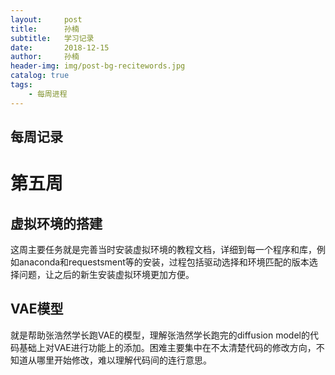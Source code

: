 ```yaml
---
layout:     post
title:      孙楠
subtitle:   学习记录
date:       2018-12-15
author:     孙楠
header-img: img/post-bg-recitewords.jpg
catalog: true
tags:
    - 每周进程
---
```

每周记录
----
# 第五周  

## 虚拟环境的搭建

这周主要任务就是完善当时安装虚拟环境的教程文档，详细到每一个程序和库，例如anaconda和requestsment等的安装，过程包括驱动选择和环境匹配的版本选择问题，让之后的新生安装虚拟环境更加方便。

## VAE模型

就是帮助张浩然学长跑VAE的模型，理解张浩然学长跑完的diffusion model的代码基础上对VAE进行功能上的添加。困难主要集中在不太清楚代码的修改方向，不知道从哪里开始修改，难以理解代码间的连行意思。

